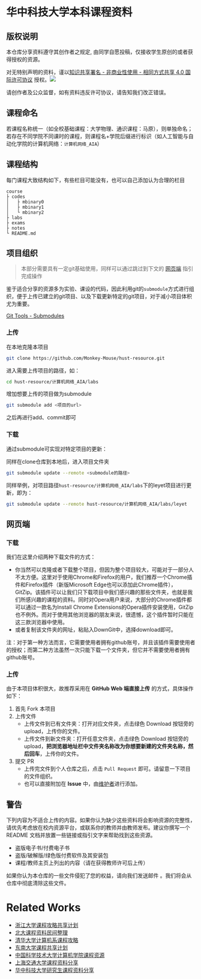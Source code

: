 # 华中科技大学本科课程资料



## 版权说明
本仓库分享资料遵守其创作者之规定, 由同学自愿投稿，仅接收学生原创的或者获得授权的资源。

对无特别声明的资料，谨以[知识共享署名 - 非商业性使用 - 相同方式共享 4.0 国际许可协议](http://creativecommons.org/licenses/by-nc-sa/4.0/) 授权。![](https://i.creativecommons.org/l/by-nc-sa/4.0/80x15.png)

请创作者及公众监督，如有资料违反许可协议，请告知我们改正错误。
## 课程命名
若课程名称统一（如全校基础课程：大学物理、通识课程：马原），则单独命名；若存在不同学院不同课时的课程，则课程名+学院后缀进行标识（如人工智能与自动化学院的计算机网络：`计算机网络_AIA`）
## 课程结构
每门课程大致结构如下，有些栏目可能没有，也可以自己添加认为合理的栏目
```
course
├ codes
│   ├ mbinary0
│   ├ mbinary1
│   └ mbinary2
├ labs
├ exams
├ notes
└ README.md
```

## 项目组织
> 本部分需要具有一定git基础使用，同样可以通过跳过到下文的 [网页端](##网页端) 指引完成操作

鉴于适合分享的资源多为实验、课设的代码，因此利用git的`submodule`方式进行组织，便于上传已建立的git项目、以及下载更新特定的git项目，对于减小项目体积尤为重要。

[Git Tools - Submodules](https://git-scm.com/book/en/v2/Git-Tools-Submodules)

### 上传

在本地克隆本项目

```bash
git clone https://github.com/Monkey-Mouse/hust-resource.git
```
进入需要上传项目的路径，如：

```bash
cd hust-resource/计算机网络_AIA/labs
```
增加想要上传的项目做为submodule

```bash
git submodule add <项目的url>
```

之后再进行add、commit即可

### 下载

通过submodule可实现对特定项目的更新：

同样在clone仓库到本地后，进入项目文件夹
```bash
git submodule update --remote <submodule的路径>
```
同样举例，对项目路径`hust-resource/计算机网络_AIA/labs`下的leyet项目进行更新，即为：

```bash
git submodule update --remote hust-resource/计算机网络_AIA/labs/leyet
```
## 网页端
### 下载

我们在这里介绍两种下载文件的方式：

- 你当然可以克隆或者下载整个项目，但因为整个项目较大，可能对于一部分人不太方便。这里对于使用Chrome和Firefox的用户，我们推荐一个Chrome插件和Firefox插件（新版Microsoft Edge也可以添加此Chrome插件），GitZip。该插件可以让我们只下载项目中我们感兴趣的那些文件夹，也就是我们所感兴趣的课程的资料。同时对Opera用户来说，大部分的Chrome插件都可以通过一款名为Install Chrome Extensions的Opera插件安装使用，GitZip也不例外。而对于使用其他浏览器的朋友来说，很遗憾，这个插件暂时只能在这三款浏览器中使用。
- 或者复制该文件夹的网址，粘贴入DownGit中，选择download即可。     

注：对于第一种方法而言，它需要使用者拥有github账号，并且该插件需要使用者的授权；而第二种方法虽然一次只能下载一个文件夹，但它并不需要使用者拥有github账号。

### 上传

由于本项目体积很大，故推荐采用在 **GitHub Web 端直接上传** 的方式，具体操作如下：

1. 首先 Fork 本项目
2. 上传文件
   - 上传文件到已有文件夹：打开对应文件夹，点击绿色 Download 按钮旁的 upload，上传你的文件。
   - 上传文件到新文件夹：打开任意文件夹，点击绿色 Download 按钮旁的 upload，**把浏览器地址栏中文件夹名称改为你想要新建的文件夹名称，然后回车**，上传你的文件。
3. 提交 PR
   - 上传完文件到个人仓库之后，点击 `Pull Request` 即可。请留意一下项目的文件组织。
   - 也可以直接附加在 **Issue** 中，由[维护者](lyan_dut@outlook.com)进行添加。


## 警告
下列内容为不适合上传的内容。如果你认为缺少这些资料将会影响资源的完整性，请优先考虑放在校内资源平台，或联系你的教师并由教师发布。建议你撰写一个 README 文档并放置一些链接或指引文字来帮助找到这些资源。

- 盗版电子书/付费电子书
- 盗版/破解版/绿色版付费软件及其安装包
- 课程/教师主页上列出的内容（请在获得教师许可后上传）

如果你认为本仓库的一些文件侵犯了您的权益，请向我们发送邮件 。我们将会从仓库中彻底清除这些文件。


# Related Works

- [浙江大学课程攻略共享计划](https://github.com/QSCTech/zju-icicles)
- [北大课程资料民间整理](https://github.com/lib-pku/libpku)
- [清华大学计算机系课程攻略](https://github.com/PKUanonym/REKCARC-TSC-UHT)
- [东南大学课程共享计划](https://github.com/zjdx1998/seucourseshare)
- [中国科学技术大学计算机学院课程资源](https://github.com/USTC-Resource/USTC-Course)
- [上海交通大学课程资料分享](https://github.com/CoolPhilChen/SJTU-Courses/)
- [华中科技大学研究生课程资料分享](https://github.com/lyandut/HUST-Invictus)

